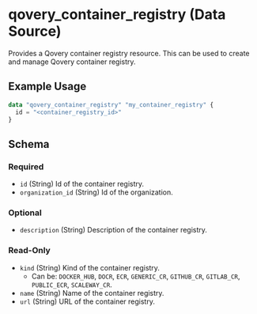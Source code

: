 # qovery_container_registry (Data Source)

Provides a Qovery container registry resource. This can be used to create and manage Qovery container registry.
## Example Usage
```terraform
data "qovery_container_registry" "my_container_registry" {
  id = "<container_registry_id>"
}
```

<!-- schema generated by tfplugindocs -->
## Schema

### Required

- `id` (String) Id of the container registry.
- `organization_id` (String) Id of the organization.

### Optional

- `description` (String) Description of the container registry.

### Read-Only

- `kind` (String) Kind of the container registry.
	- Can be: `DOCKER_HUB`, `DOCR`, `ECR`, `GENERIC_CR`, `GITHUB_CR`, `GITLAB_CR`, `PUBLIC_ECR`, `SCALEWAY_CR`.
- `name` (String) Name of the container registry.
- `url` (String) URL of the container registry.

